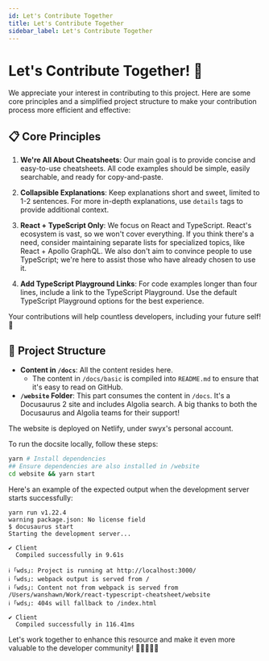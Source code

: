 ```yaml
---
id: Let's Contribute Together
title: Let's Contribute Together
sidebar_label: Let's Contribute Together
---
```

# Let's Contribute Together! 🚀

We appreciate your interest in contributing to this project. Here are some core principles and a simplified project structure to make your contribution process more efficient and effective:

## 📋 Core Principles

1. **We're All About Cheatsheets**: Our main goal is to provide concise and easy-to-use cheatsheets. All code examples should be simple, easily searchable, and ready for copy-and-paste.

2. **Collapsible Explanations**: Keep explanations short and sweet, limited to 1-2 sentences. For more in-depth explanations, use `details` tags to provide additional context.

3. **React + TypeScript Only**: We focus on React and TypeScript. React's ecosystem is vast, so we won't cover everything. If you think there's a need, consider maintaining separate lists for specialized topics, like React + Apollo GraphQL. We also don't aim to convince people to use TypeScript; we're here to assist those who have already chosen to use it.

4. **Add TypeScript Playground Links**: For code examples longer than four lines, include a link to the TypeScript Playground. Use the default TypeScript Playground options for the best experience.

Your contributions will help countless developers, including your future self! 🙌

## 📁 Project Structure

- **Content in `/docs`**: All the content resides here.
  - The content in `/docs/basic` is compiled into `README.md` to ensure that it's easy to read on GitHub.
- **`/website` Folder**: This part consumes the content in `/docs`. It's a Docusaurus 2 site and includes Algolia search. A big thanks to both the Docusaurus and Algolia teams for their support!

The website is deployed on Netlify, under swyx's personal account.

To run the docsite locally, follow these steps:

```bash
yarn # Install dependencies
## Ensure dependencies are also installed in /website
cd website && yarn start
```

Here's an example of the expected output when the development server starts successfully:

```
yarn run v1.22.4
warning package.json: No license field
$ docusaurus start
Starting the development server...

✔ Client
  Compiled successfully in 9.61s

ℹ ｢wds｣: Project is running at http://localhost:3000/
ℹ ｢wds｣: webpack output is served from /
ℹ ｢wds｣: Content not from webpack is served from /Users/wanshawn/Work/react-typescript-cheatsheet/website
ℹ ｢wds｣: 404s will fallback to /index.html

✔ Client
  Compiled successfully in 116.41ms
```

Let's work together to enhance this resource and make it even more valuable to the developer community! 🌟👩‍💻👨‍💻

